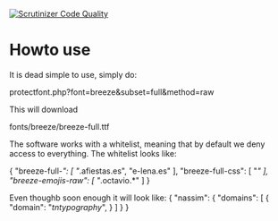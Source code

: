 [![Scrutinizer Code Quality](https://scrutinizer-ci.com/g/afiestas/protectfont/badges/quality-score.png?b=master)](https://scrutinizer-ci.com/g/afiestas/protectfont/?branch=master)

Howto use
==================

It is dead simple to use, simply do:

protectfont.php?font=breeze&subset=full&method=raw

This will download

fonts/breeze/breeze-full.ttf


The software works with a whitelist, meaning that by default we deny access
to everything. The whitelist looks like:

{
    "breeze-full-*": [
        "*.afiestas.es",
        "e-lena.es"
    ],
    "breeze-full-css": [
        "*"
    ],
    "breeze-emojis-raw": [
        "*.octavio.*"
    ]
}

Even thoughb soon enough it will look like:
{
    "nassim": {
        "domains": [
            {
                "domain": "*tntypography*",
            }
        ]
    }
}